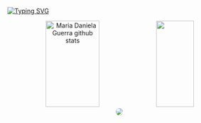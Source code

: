 
[![Typing SVG](https://readme-typing-svg.herokuapp.com/?color=708090&size=35&center=true&vCenter=true&width=1000&lines=HELLO+WORLD!,+MY+NAME+IS+MARIA+DANIELA+;I'm+20+years+old;I'm+from+Brazil;I+graduating+in+ADS👩🏻‍💻📚;Be+Welcome!+:%29)](https://git.io/typing-svg)



<div align="center">  
  <img width="49%" height="195px" src="https://github-readme-stats.vercel.app/api?username=mariadanielaguerra&show_icons=true&count_private=true&hide_border=true&title_color=708090&icon_color=FFD700&text_color=708090&bg_color=LightGray" alt="Maria Daniela Guerra github stats" /> 
  <img width="41%" height="195px" src="https://github-readme-stats.vercel.app/api/top-langs/?username=mariadanielaguerra&layout=compact&hide_border=true&title_color=D8BFD8&text_color=708090_color=708090" />
</div>
<div align="center">
<a href="https://www.linkedin.com/in/mariadanielaguerra/" target="_blank"><img src="https://img.shields.io/badge/-LinkedIn-%230077B5?style=for-the-badge&logo=linkedin&logoColor=FFD700" style="border-radius: 30px" target="_blank"></a> 


    
 
